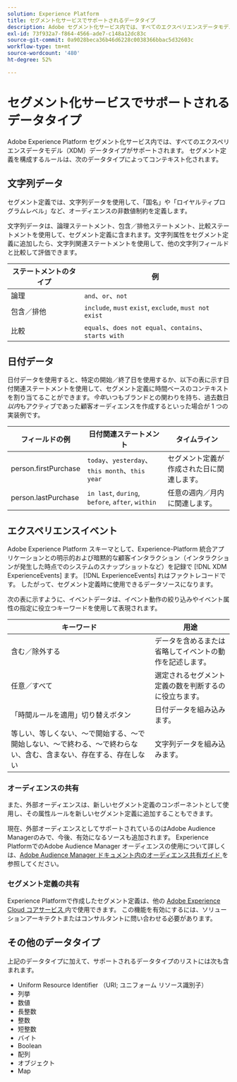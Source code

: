 ```yaml
---
solution: Experience Platform
title: セグメント化サービスでサポートされるデータタイプ
description: Adobe セグメント化サービス内では、すべてのエクスペリエンスデータモデル（XDM）データタイプがサポートされます。 セグメント定義を構成するルールは、次のデータタイプによってコンテキスト化されます。
exl-id: 73f932a7-f864-4566-ade7-c148a12dc83c
source-git-commit: 0a9028beca36b46d6228c0038366bbac5d32603c
workflow-type: tm+mt
source-wordcount: '480'
ht-degree: 52%

---
```


# セグメント化サービスでサポートされるデータタイプ

Adobe Experience Platform セグメント化サービス内では、すべてのエクスペリエンスデータモデル（XDM）データタイプがサポートされます。 セグメント定義を構成するルールは、次のデータタイプによってコンテキスト化されます。

## 文字列データ

セグメント定義では、文字列データを使用して、「国名」や「ロイヤルティプログラムレベル」など、オーディエンスの非数値制約を定義します。

文字列データは、論理ステートメント、包含／排他ステートメント、比較ステートメントを使用して、セグメント定義に含まれます。文字列属性をセグメント定義に追加したら、文字列関連ステートメントを使用して、他の文字列フィールドと比較して評価できます。

| ステートメントのタイプ | 例 |
| -------------- | -------- |
| 論理 | `and`、`or`、`not` |
| 包含／排他 | `include`, `must` `exist`, `exclude`, `must not exist` |
| 比較 | `equals`、`does not equal`、`contains`、`starts with` |

## 日付データ

日付データを使用すると、特定の開始／終了日を使用するか、以下の表に示す日付関連ステートメントを使用して、セグメント定義に時間ベースのコンテキストを割り当てることができます。*今年*&#x200B;いつもブランドとの関わりを持ち、過去数日&#x200B;*以内*&#x200B;もアクティブであった顧客オーディエンスを作成するといった場合が 1 つの実装例です。

| フィールドの例 | 日付関連ステートメント | タイムライン |
| ------------- | ------------------------ | --------- |
| person.firstPurchase | `today`、`yesterday`、`this month`、`this year` | セグメント定義が作成された日に関連します。 |
| person.lastPurchase | `in last`, `during`, `before`, `after`, `within` | 任意の週内／月内に関連します。 |

## エクスペリエンスイベント

Adobe Experience Platform スキーマとして、Experience-Platform 統合アプリケーションとの明示的および暗黙的な顧客インタラクション（インタラクションが発生した時点でのシステムのスナップショットなど）を記録で [!DNL XDM ExperienceEvents] ます。 [!DNL ExperienceEvents] れはファクトレコードです。 したがって、セグメント定義時に使用できるデータソースになります。

次の表に示すように、イベントデータは、イベント動作の絞り込みやイベント属性の指定に役立つキーワードを使用して表現されます。

| キーワード | 用途 |
| ------- | --- |
| 含む／除外する | データを含めるまたは省略してイベントの動作を記述します。 |
| 任意／すべて | 選定されるセグメント定義の数を判断するのに役立ちます。 |
| 「時間ルールを適用」切り替えボタン | 日付データを組み込みます。 |
| 等しい、等しくない、～で開始する、～で開始しない、～で終わる、～で終わらない、含む、含まない、存在する、存在しない | 文字列データを組み込みます。 |

### オーディエンスの共有

また、外部オーディエンスは、新しいセグメント定義のコンポーネントとして使用し、その属性ルールを新しいセグメント定義に追加することもできます。

現在、外部オーディエンスとしてサポートされているのはAdobe Audience Managerのみで、今後、有効になるソースも追加されます。 Experience PlatformでのAdobe Audience Manager オーディエンスの使用について詳しくは、[Adobe Audience Manager ドキュメント内のオーディエンス共有ガイド ](https://experienceleague.adobe.com/docs/audience-manager/user-guide/implementation-integration-guides/integration-experience-platform/aam-aep-audience-sharing.html?lang=ja) を参照してください。

### セグメント定義の共有

Experience Platformで作成したセグメント定義は、他の [Adobe Experience Cloud コアサービス ](https://experienceleague.adobe.com/docs/core-services/interface/experience-cloud.html?lang=ja) 内で使用できます。 この機能を有効にするには、ソリューションアーキテクトまたはコンサルタントに問い合わせる必要があります。

## その他のデータタイプ

上記のデータタイプに加えて、サポートされるデータタイプのリストには次も含まれます。

- Uniform Resource Identifier （URI; ユニフォーム リソース識別子）
- 列挙
- 数値
- 長整数
- 整数
- 短整数
- バイト
- Boolean
- 配列
- オブジェクト
- Map
